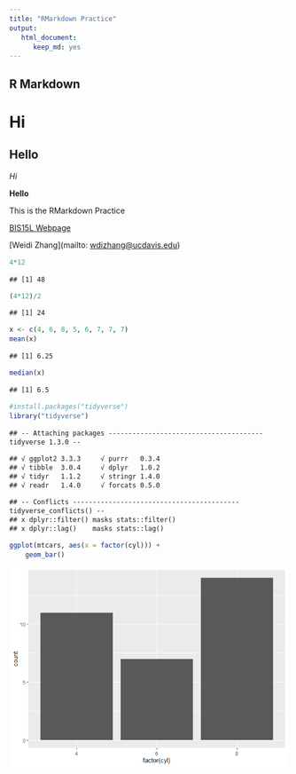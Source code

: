 ```yaml
---
title: "RMarkdown Practice"
output: 
   html_document:
      keep_md: yes
---
```




## R Markdown

# Hi 
## Hello
*Hi*

**Hello**

This is the RMarkdown Practice


[BIS15L Webpage](https://jmledford3115.github.io/datascibiol)

[Weidi Zhang](mailto: wdizhang@ucdavis.edu)


```r
4*12
```

```
## [1] 48
```

```r
(4*12)/2
```

```
## [1] 24
```

```r
x <- c(4, 6, 8, 5, 6, 7, 7, 7)
mean(x)
```

```
## [1] 6.25
```

```r
median(x)
```

```
## [1] 6.5
```

```r
#install.packages("tidyverse")
library("tidyverse")
```

```
## -- Attaching packages --------------------------------------- tidyverse 1.3.0 --
```

```
## √ ggplot2 3.3.3     √ purrr   0.3.4
## √ tibble  3.0.4     √ dplyr   1.0.2
## √ tidyr   1.1.2     √ stringr 1.4.0
## √ readr   1.4.0     √ forcats 0.5.0
```

```
## -- Conflicts ------------------------------------------ tidyverse_conflicts() --
## x dplyr::filter() masks stats::filter()
## x dplyr::lag()    masks stats::lag()
```

```r
ggplot(mtcars, aes(x = factor(cyl))) +
    geom_bar()
```

![](RMarkdown-Practice_files/figure-html/unnamed-chunk-5-1.png)<!-- -->

